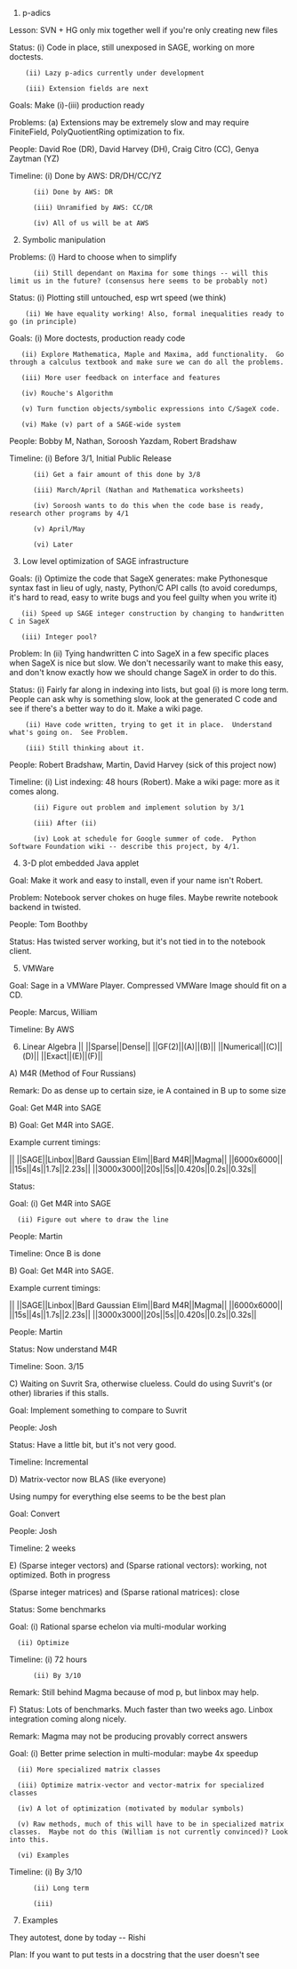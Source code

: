 1. p-adics

Lesson: SVN + HG only mix together well if you're only creating new files

Status: (i) Code in place, still unexposed in SAGE, working on more doctests.

        (ii) Lazy p-adics currently under development

        (iii) Extension fields are next

Goals: Make (i)-(iii) production ready

Problems: (a) Extensions may be extremely slow and may require FiniteField, PolyQuotientRing optimization to fix.

People: David Roe (DR), David Harvey (DH), Craig Citro (CC), Genya Zaytman (YZ)

Timeline: (i) Done by AWS: DR/DH/CC/YZ

          (ii) Done by AWS: DR

          (iii) Unramified by AWS: CC/DR

          (iv) All of us will be at AWS


2. Symbolic manipulation

Problems: (i) Hard to choose when to simplify

          (ii) Still dependant on Maxima for some things -- will this limit us in the future? (consensus here seems to be probably not)

Status: (i) Plotting still untouched, esp wrt speed (we think)

        (ii) We have equality working! Also, formal inequalities ready to go (in principle)

Goals: (i) More doctests, production ready code

       (ii) Explore Mathematica, Maple and Maxima, add functionality.  Go through a calculus textbook and make sure we can do all the problems.

       (iii) More user feedback on interface and features

       (iv) Rouche's Algorithm

       (v) Turn function objects/symbolic expressions into C/SageX code.

       (vi) Make (v) part of a SAGE-wide system

People: Bobby M, Nathan, Soroosh Yazdam, Robert Bradshaw

Timeline: (i) Before 3/1, Initial Public Release

          (ii) Get a fair amount of this done by 3/8

          (iii) March/April (Nathan and Mathematica worksheets)

          (iv) Soroosh wants to do this when the code base is ready, research other programs by 4/1

          (v) April/May

          (vi) Later

3. Low level optimization of SAGE infrastructure

Goals: (i) Optimize the code that SageX generates: make Pythonesque syntax fast in lieu of ugly, nasty, Python/C API calls (to avoid coredumps, it's hard to read, easy to write bugs and you feel guilty when you write it)

       (ii) Speed up SAGE integer construction by changing to handwritten C in SageX

       (iii) Integer pool?

Problem: In (ii) Tying handwritten C into SageX in a few specific places when SageX is nice but slow.  We don't necessarily want to make this easy, and don't know exactly how we should change SageX in order to do this.

Status: (i) Fairly far along in indexing into lists, but goal (i) is more long term.  People can ask why is something slow, look at the generated C code and see if there's a better way to do it.  Make a wiki page.

        (ii) Have code written, trying to get it in place.  Understand what's going on.  See Problem.

        (iii) Still thinking about it.

People: Robert Bradshaw, Martin, David Harvey (sick of this project now)

Timeline: (i) List indexing: 48 hours (Robert).  Make a wiki page: more as it comes along.

          (ii) Figure out problem and implement solution by 3/1

          (iii) After (ii)

          (iv) Look at schedule for Google summer of code.  Python Software Foundation wiki -- describe this project, by 4/1.  



4. 3-D plot embedded Java applet

Goal: Make it work and easy to install, even if your name isn't Robert.

Problem: Notebook server chokes on huge files.  Maybe rewrite notebook backend in twisted.

People: Tom Boothby

Status: Has twisted server working, but it's not tied in to the notebook client.



5. VMWare

Goal: Sage in a VMWare Player.  Compressed VMWare Image should fit on a CD.

People: Marcus, William

Timeline: By AWS

6. Linear Algebra
|| ||Sparse||Dense||
||GF(2)||(A)||(B)||
||Numerical||(C)||(D)||
||Exact||(E)||(F)||

A) M4R (Method of Four Russians)

Remark: Do as dense up to certain size, ie A contained in B up to some size

Goal: Get M4R into SAGE

B) Goal: Get M4R into SAGE. 

Example current timings:

|| ||SAGE||Linbox||Bard Gaussian Elim||Bard M4R||Magma||
||6000x6000|| ||15s||4s||1.7s||2.23s||
||3000x3000||20s||5s||0.420s||0.2s||0.32s||


Status:

Goal: (i) Get M4R into SAGE

      (ii) Figure out where to draw the line

People: Martin

Timeline: Once B is done


B) Goal: Get M4R into SAGE. 

Example current timings:

|| ||SAGE||Linbox||Bard Gaussian Elim||Bard M4R||Magma||
||6000x6000|| ||15s||4s||1.7s||2.23s||
||3000x3000||20s||5s||0.420s||0.2s||0.32s||

People: Martin

Status: Now understand M4R

Timeline: Soon.  3/15


C) Waiting on Suvrit Sra, otherwise clueless.  Could do using Suvrit's (or other) libraries if this stalls.

Goal: Implement something to compare to Suvrit

People: Josh

Status: Have a little bit, but it's not very good.

Timeline: Incremental

D) Matrix-vector now BLAS (like everyone)

Using numpy for everything else seems to be the best plan

Goal: Convert

People: Josh

Timeline: 2 weeks


E) (Sparse integer vectors) and (Sparse rational vectors): working, not optimized.  Both in progress

   (Sparse integer matrices) and (Sparse rational matrices): close

Status: Some benchmarks

Goal: (i) Rational sparse echelon via multi-modular working

      (ii) Optimize

Timeline: (i) 72 hours

          (ii) By 3/10

Remark: Still behind Magma because of mod p, but linbox may help.



F) Status: Lots of benchmarks.  Much faster than two weeks ago.  Linbox integration coming along nicely.

Remark: Magma may not be producing provably correct answers

Goal: (i) Better prime selection in multi-modular: maybe 4x speedup

      (ii) More specialized matrix classes

      (iii) Optimize matrix-vector and vector-matrix for specialized classes

      (iv) A lot of optimization (motivated by modular symbols)

      (v) Raw methods, much of this will have to be in specialized matrix classes.  Maybe not do this (William is not currently convinced)? Look into this.

      (vi) Examples

Timeline: (i) By 3/10

          (ii) Long term

          (iii) 



7. Examples

They autotest, done by today -- Rishi



Plan: If you want to put tests in a docstring that the user doesn't see
